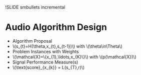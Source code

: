 !SLIDE smbullets incremental

# Audio Algorithm Design

* Algorithm Proposal
* \\(s\_{t}=H(\theta,x\_{t},s\_{t-1})\\) with \\(\theta\in\Theta\\)
* Problem Instances with Weights
* \\(\mathcal{X}=\\{x\_{1},\\ldots,x\_{K}\\}\\) with \\(p(\mathcal{X})\\)
* Signal Performance Measure(s)
* \\(\text{score}\_{x\_{k}} = L(s\_{T},r)\\)
